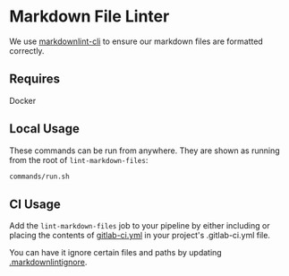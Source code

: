 # Markdown File Linter

We use [markdownlint-cli](https://github.com/igorshubovych/markdownlint-cli)
 to ensure our markdown files are formatted correctly.

## Requires

Docker

## Local Usage

These commands can be run from anywhere. They are shown as running from the
root of `lint-markdown-files`:

```bash
commands/run.sh
```

## CI Usage

Add the `lint-markdown-files` job to your pipeline by either including
or placing the contents
of [gitlab-ci.yml](./gitlab-ci.yml) in your project's .gitlab-ci.yml file.

You can have it ignore certain files and paths by updating
[.markdownlintignore](.markdownlintignore).
